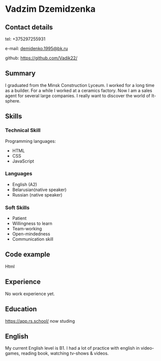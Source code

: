 # Vadzim Dzemidzenka

## Contact details

tel: +375297255931

e-mail: demidenko.1995@bk.ru

github: https://github.com/Vadik22/

## Summary

I graduated from the Minsk Construction Lyceum. I worked for a long time as a builder. For a while I worked at a ceramics factory. Now I am a sales agent for several large companies. I really want to discover the world of It-sphere.

## Skills

### Technical Skill

Programming languages:

- HTML
- CSS
- JavaScript

### Languages

- English (A2)
- Belarusian(native speaker)
- Russian (native speaker)

### Soft Skills

- Patient
- Willingness to learn
- Team-working
- Open-mindedness
- Communication skill

## Code example

Html

<head>
		<!-- Заголовок страницы в браузере -->
		<title>CSS. Часть №5 (Свойство background)</title>
		<!-- Подключаем CSS -->
		<link rel="stylesheet" href="css/style.css" />
		<!-- Кодировка страницы -->
		<meta http-equiv="Content-type" content="text/html;charset=UTF-8" />
	</head>



## Experience

No work experience yet.

## Education

https://app.rs.school/ now studing

## English

My current English level is B1. I had a lot of practice with english in video-games, reading book, watching tv-shows & videos.